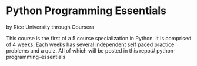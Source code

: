 # Python Programming Essentials
by Rice University through Coursera 

This course is the first of a 5 course specialization in Python. It is comprised of 4 weeks. Each weeks has several 
independent self paced practice problems and a quiz. All of which will be posted in this repo.# python-programming-essentials
